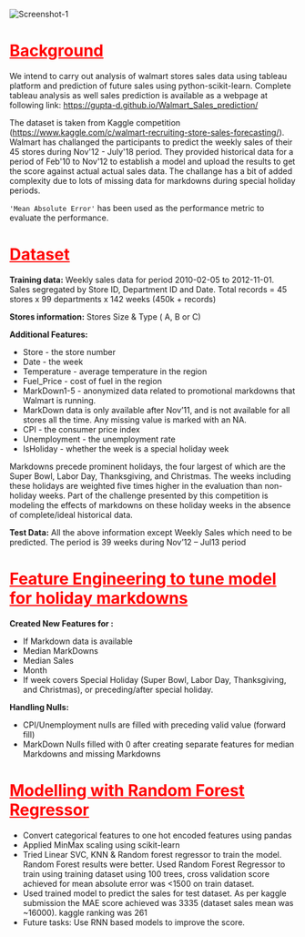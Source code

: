 ![Screenshot-1]("/static/images/prediction.png")


# <span style="color:red"><u>Background</u></span>

We intend to carry out analysis of walmart stores sales data using tableau platform and prediction of future sales using python-scikit-learn. Complete tableau analysis as well sales prediction is available as a webpage at following link:
https://gupta-d.github.io/Walmart_Sales_prediction/

The dataset is taken from Kaggle competition (https://www.kaggle.com/c/walmart-recruiting-store-sales-forecasting/).
Walmart has challanged the participants to predict the weekly sales of their 45 stores during Nov'12 - July'18 period. They provided historical data for a period of Feb'10 to Nov'12 to establish a model and upload the results to get the score against actual actual sales data. The challange has a bit of added complexity due to lots of missing data for markdowns during special holiday periods.

`'Mean Absolute Error'` has been used as the performance metric to evaluate the performance.

# <span style="color:red"><u>Dataset</u></span>
<b>Training data:</b> 
Weekly sales data for period 2010-02-05 to 2012-11-01.
Sales segregated by Store ID, Department ID and Date.
Total records = 45 stores x 99 departments x 142 weeks (450k + records)

<b> Stores information:</b> 
Stores Size & Type ( A, B or C)

<b> Additional Features:</b> 
  <ul>
    <li>Store - the store number</li>
    <li>Date - the week</li>
    <li>Temperature - average temperature in the region</li>
    <li>Fuel_Price - cost of fuel in the region</li>
    <li>MarkDown1-5 - anonymized data related to promotional markdowns that Walmart is running.</li>
    <li>MarkDown data is only available after Nov’11, and is not available for all stores all the time. Any missing value is marked with an NA.</li>
    <li>CPI - the consumer price index</li>
    <li>Unemployment - the unemployment rate</li>
    <li>IsHoliday - whether the week is a special holiday week</li>
    </ul>
Markdowns precede prominent holidays, the four largest of which are the Super Bowl, Labor Day, Thanksgiving, and Christmas. 
The weeks including these holidays are weighted five times higher in the evaluation than non-holiday weeks.
Part of the challenge presented by this competition is modeling the effects of markdowns on these holiday weeks in the absence of complete/ideal historical data.


<b> Test Data:</b> 
All the above information except Weekly Sales which need to be predicted. The period is 39 weeks during Nov’12 – Jul13 period
  
# <span style="color:red"><u>Feature Engineering to tune model for holiday markdowns</u></span>

<b>Created New Features for :</b>
  <ul>
    <li>If Markdown data is available</li>
    <li>Median MarkDowns </li>
    <li>Median Sales</li>
    <li>Month</li>
    <li>If week covers Special Holiday (Super Bowl, Labor Day, Thanksgiving, and Christmas), or preceding/after special holiday.</li>
  </ul>
<b>Handling Nulls:</b>
  <ul>
    <li>CPI/Unemployment nulls are filled with preceding valid value (forward fill)</li>
    <li>MarkDown Nulls filled with 0 after creating separate features for median Markdowns and missing Markdowns</li>
  </ul>

  
# <span style="color:red"><u>Modelling with Random Forest Regressor</u></span>
<ul>
  <li> Convert categorical features to one hot encoded features using pandas</li>
  <li> Applied MinMax scaling using scikit-learn 
  <li> Tried Linear SVC, KNN & Random forest regressor to train the model. Random Forest results were better. Used Random Forest Regressor to train using training dataset using 100 trees, cross validation score achieved for mean absolute error was <1500 on train dataset. </li>
  <li> Used trained model to predict the sales for test dataset. As per kaggle submission the MAE score achieved was 3335 (dataset sales mean was ~16000). kaggle ranking was 261</li>
  <li> Future tasks: Use RNN based models to improve the score.</li>
 </ul>
  
